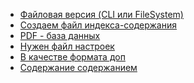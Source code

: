 - [Файловая версия (CLI или FileSystem)](.my-db/Fajlovaya-versiya-CLI-ili-FileSystem.md) <!-- {"md5":"3e4f38ac8a8cc460c1f3bde872ab8e24","source":"docs/Файловая версия.md"} -->
- [Создаем файл индекса-содержания](.my-db/Sozdaem-fajl-indeksa-soderzhaniya.md) <!-- {"md5":"4560c4b3a3f24a532d5a48664d0f7e8d","source":"docs/Файловая версия.md"} -->
- [PDF - база данных](.my-db/PDF-baza-dannyh.md) <!-- {"md5":"31f8f8bf4b9cb4470b4b03c9fbd1c213","source":"docs/Файловая версия.md"} -->
- [Нужен файл настроек](.my-db/Nuzhen-fajl-nastroek.md) <!-- {"md5":"e0d85ff36f3c434bcc2e84a9f4daba02","source":"docs/Файловая версия.md"} -->
- [В качестве формата доп](.my-db/V-kachestve-formata-dop.md) <!-- {"md5":"860e208ab7eca69dd10ffeb2defbd55c","source":"docs/Файловая версия.md"} -->
- [Содержание содержанием](.my-db/Soderzhanie-soderzhaniem.md) <!-- {"md5":"903fcf0702a310b6b8977f2fbae45c32","source":"docs/Файловая версия.md"} -->